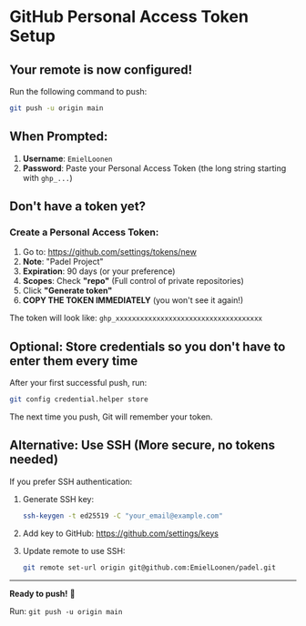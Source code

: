 # GitHub Personal Access Token Setup

## Your remote is now configured!

Run the following command to push:

```bash
git push -u origin main
```

## When Prompted:

1. **Username**: `EmielLoonen`
2. **Password**: Paste your Personal Access Token (the long string starting with `ghp_...`)

## Don't have a token yet?

### Create a Personal Access Token:

1. Go to: https://github.com/settings/tokens/new
2. **Note**: "Padel Project"
3. **Expiration**: 90 days (or your preference)
4. **Scopes**: Check **"repo"** (Full control of private repositories)
5. Click **"Generate token"**
6. **COPY THE TOKEN IMMEDIATELY** (you won't see it again!)

The token will look like: `ghp_xxxxxxxxxxxxxxxxxxxxxxxxxxxxxxxxxxxx`

## Optional: Store credentials so you don't have to enter them every time

After your first successful push, run:

```bash
git config credential.helper store
```

The next time you push, Git will remember your token.

## Alternative: Use SSH (More secure, no tokens needed)

If you prefer SSH authentication:

1. Generate SSH key:
   ```bash
   ssh-keygen -t ed25519 -C "your_email@example.com"
   ```

2. Add key to GitHub: https://github.com/settings/keys

3. Update remote to use SSH:
   ```bash
   git remote set-url origin git@github.com:EmielLoonen/padel.git
   ```

---

**Ready to push!** 🚀

Run: `git push -u origin main`

